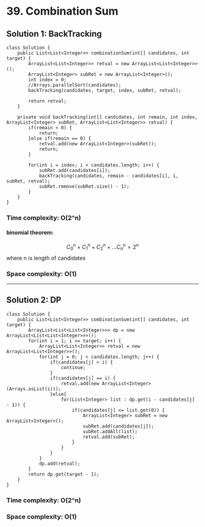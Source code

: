 # 39. Combination Sum
## Solution 1: BackTracking
```
class Solution {
    public List<List<Integer>> combinationSum(int[] candidates, int target) {
        ArrayList<List<Integer>> retval = new ArrayList<List<Integer>>();
    	ArrayList<Integer> subRet = new ArrayList<Integer>();
    	int index = 0;
    	//Arrays.parallelSort(candidates);
    	backTracking(candidates, target, index, subRet, retval);
    	
		return retval;
	}

	private void backTracking(int[] candidates, int remain, int index, ArrayList<Integer> subRet, ArrayList<List<Integer>> retval) {
		if(remain < 0) {
			return;
		}else if(remain == 0) {
			retval.add(new ArrayList<Integer>(subRet));
			return;
		}
		
		for(int i = index; i < candidates.length; i++) {
			subRet.add(candidates[i]);
			backTracking(candidates, remain - candidates[i], i, subRet, retval);
			subRet.remove(subRet.size() - 1);
		}
	}
}
```
### Time complexity: O(2^n) 
#### binomial theorem: 
$$ C_{0}^n + C_{1}^n + C_{2}^n + ... C_{n}^n = 2^n$$
where n is length of candidates

### Space complexity: O(1)
---
## Solution 2: DP
```
class Solution {
    public List<List<Integer>> combinationSum(int[] candidates, int target) {
        ArrayList<List<List<Integer>>> dp = new ArrayList<List<List<Integer>>>();
    	for(int i = 1; i <= target; i++) {
    		ArrayList<List<Integer>> retval = new ArrayList<List<Integer>>();
    		for(int j = 0; j < candidates.length; j++) {
    			if(candidates[j] > i) {
    				continue;
    			}
    			if(candidates[j] == i) {
    				retval.add(new ArrayList<Integer>(Arrays.asList(i)));
    			}else{
    				for(List<Integer> list : dp.get(i - candidates[j] - 1)) {
    					if(candidates[j] <= list.get(0)) {
    						ArrayList<Integer> subRet = new ArrayList<Integer>();
	    					subRet.add(candidates[j]);
		    				subRet.addAll(list);
		    				retval.add(subRet);
    					}
    				}
    			}
    		}
    		dp.add(retval);
    	}
		return dp.get(target - 1);
    }
}
```
### Time complexity: O(2^n)
### Space complexity: O(1)